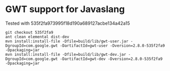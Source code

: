 # GWT support for Javaslang

Tested with 535f2fa973995f18d190a689127acbe134a42a15

```
git checkout 535f2fa9
ant clean elemental dist-dev
mvn install:install-file -Dfile=build/lib/gwt-user.jar -DgroupId=com.google.gwt -DartifactId=gwt-user -Dversion=2.8.0-535f2fa9 -Dpackaging=jar 
mvn install:install-file -Dfile=build/lib/gwt-dev.jar -DgroupId=com.google.gwt -DartifactId=gwt-dev -Dversion=2.8.0-535f2fa9 -Dpackaging=jar 
```
